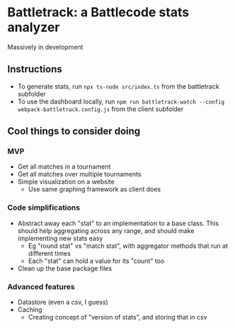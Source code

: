 # Battletrack: a Battlecode stats analyzer

Massively in development

## Instructions

- To generate stats, run `npx ts-node src/index.ts` from the battletrack subfolder
- To use the dashboard locally, run `npm run battletrack-watch --config webpack-battletrack.config.js` from the client subfolder

## Cool things to consider doing

### MVP

- Get all matches in a tournament
- Get all matches over multiple tournaments
- Simple visualization on a website
  - Use same graphing framework as client does

### Code simplifications

- Abstract away each "stat" to an implementation to a base class. This should help aggregating across any range, and should make implementing new stats easy
  - Eg "round stat" vs "match stat", with aggregator methods that run at different times
  - Each "stat" can hold a value for its "count" too
- Clean up the base package files

### Advanced features

- Datastore (even a csv, I guess)
- Caching
  - Creating concept of "version of stats", and storing that in csv
